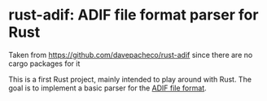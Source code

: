 # rust-adif: ADIF file format parser for Rust

Taken from https://github.com/davepacheco/rust-adif since there are no cargo packages for it

This is a first Rust project, mainly intended to play around with Rust.  The
goal is to implement a basic parser for the [ADIF file
format](http://www.adif.org/308/ADIF_308.htm).

